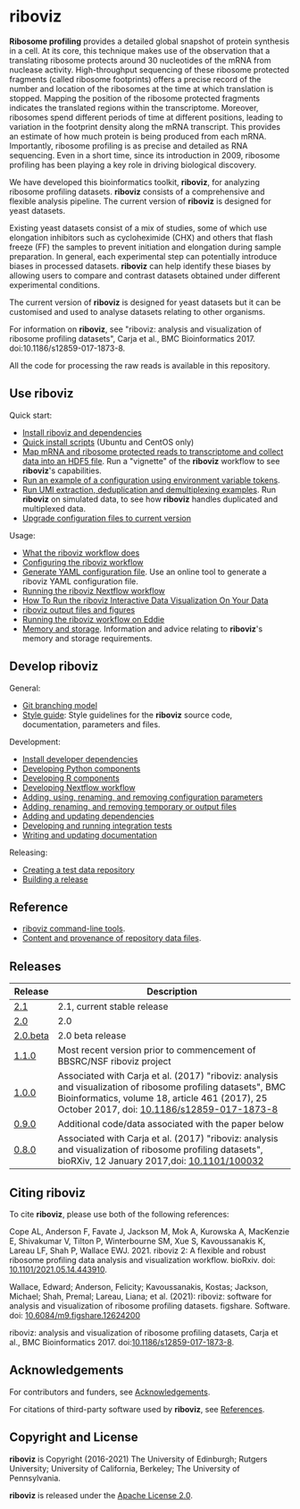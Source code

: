 # riboviz

**Ribosome profiling** provides a detailed global snapshot of protein synthesis in a cell.  At its core, this technique makes use of the observation that a translating ribosome protects around 30 nucleotides of the mRNA from nuclease activity.  High-throughput sequencing of these ribosome protected fragments (called ribosome footprints) offers a precise record of the number and location of the ribosomes at the time at which translation is stopped. Mapping the position of the ribosome protected fragments indicates the translated regions within the transcriptome.  Moreover, ribosomes spend different periods of time at different positions, leading to variation in the footprint density along the mRNA transcript. This provides an estimate of how much protein is being produced from each mRNA. Importantly, ribosome profiling is as precise and detailed as RNA sequencing. Even in a short time, since its introduction in 2009, ribosome profiling has been playing a key role in driving biological discovery.

We have developed this bioinformatics toolkit, **riboviz**, for analyzing ribosome profiling datasets. **riboviz** consists of a comprehensive and flexible analysis pipeline. The current version of **riboviz** is designed for yeast datasets.

Existing yeast datasets consist of a mix of studies, some of which use elongation inhibitors such as cycloheximide (CHX) and others that flash freeze (FF) the samples to prevent initiation and elongation during sample preparation. In general, each experimental step can potentially introduce biases in processed datasets. **riboviz** can help identify these biases by allowing users to compare and contrast datasets obtained under different experimental conditions.

The current version of **riboviz** is designed for yeast datasets but it can be customised and used to analyse datasets relating to other organisms.

For information on **riboviz**, see "riboviz: analysis and visualization of ribosome profiling datasets", Carja et al., BMC Bioinformatics 2017. doi:10.1186/s12859-017-1873-8.

All the code for processing the raw reads is available in this repository.

## Use riboviz

Quick start:

* [Install riboviz and dependencies](./docs/user/install.md)
* [Quick install scripts](./docs/user/quick-install.md) (Ubuntu and CentOS only)
* [Map mRNA and ribosome protected reads to transcriptome and collect data into an HDF5 file](./docs/user/run-vignette.md). Run a "vignette" of the **riboviz** workflow to see **riboviz**'s capabilities.
* [Run an example of a configuration using environment variable tokens](./docs/user/run-env-vars-example.md).
* [Run UMI extraction, deduplication and demultiplexing examples](./docs/user/run-dedup-demultiplex-examples.md). Run **riboviz** on simulated data, to see how **riboviz** handles duplicated and multiplexed data.
* [Upgrade configuration files to current version](./docs/user/upgrade-config.md)

Usage:

* [What the riboviz workflow does](./docs/user/prep-riboviz-operation.md)
* [Configuring the riboviz workflow](./docs/user/prep-riboviz-config.md)
* [Generate YAML configuration file](https://riboviz.shinyapps.io/generate-yaml/). Use an online tool to generate a riboviz YAML configuration file.
* [Running the riboviz Nextflow workflow](./docs/user/prep-riboviz-run-nextflow.md)  
* [How To Run the riboviz Interactive Data Visualization On Your Data](docs/user/run-run_shiny_server-operation.md)
* [riboviz output files and figures](./docs/user/riboviz-outputs.md)
* [Running the riboviz workflow on Eddie](./docs/user/run-on-eddie.md)
* [Memory and storage](./docs/user/memory-storage.md). Information and advice relating to **riboviz**'s memory and storage requirements.

## Develop riboviz

General:

* [Git branching model](./docs/developer/git-branching-model.md)
* [Style guide](./docs/developer/style-guide.md): Style guidelines for the **riboviz** source code, documentation, parameters and files.

Development:

* [Install developer dependencies](./docs/developer/install.md)
* [Developing Python components](./docs/developer/dev-python.md)
* [Developing R components](./docs/developer/dev-r.md)
* [Developing Nextflow workflow](./docs/developer/dev-nextflow.md)
* [Adding, using, renaming, and removing configuration parameters](./docs/developer/config.md)
* [Adding, renaming, and removing temporary or output files](./docs/developer/output-files.md)
* [Adding and updating dependencies](./docs/developer/dependencies.md)
* [Developing and running integration tests](./docs/developer/integration-tests.md)
* [Writing and updating documentation](./docs/developer/documentation.md)

Releasing:

* [Creating a test data repository](./docs/developer/create-test-data-repository.md)
* [Building a release](./docs/developer/releasing.md)

## Reference

* [riboviz command-line tools](docs/user/command-line-tools.md).
* [Content and provenance of repository data files](./docs/reference/data.md).

## Releases

| Release | Description |
| ------- | ----------- |
| [2.1](https://github.com/riboviz/riboviz/releases/tag/2.1) | 2.1, current stable release |
| [2.0](https://github.com/riboviz/riboviz/releases/tag/2.0) | 2.0 |
| [2.0.beta](https://github.com/riboviz/riboviz/releases/tag/2.0.beta) | 2.0 beta release |
| [1.1.0](https://github.com/riboviz/riboviz/releases/tag/1.1.0) | Most recent version prior to commencement of BBSRC/NSF riboviz project |
| [1.0.0](https://github.com/riboviz/riboviz/releases/tag/1.0.0) | Associated with Carja et al. (2017) "riboviz: analysis and visualization of ribosome profiling datasets", BMC Bioinformatics, volume 18, article 461 (2017), 25 October 2017, doi: [10.1186/s12859-017-1873-8](https://doi.org/10.1186/s12859-017-1873-8) |
| [0.9.0](https://github.com/riboviz/riboviz/releases/tag/0.9.0) | Additional code/data associated with the paper below |
| [0.8.0](https://github.com/riboviz/riboviz/releases/tag/0.8.0) | Associated with Carja et al. (2017) "riboviz: analysis and visualization of ribosome profiling datasets", bioRXiv, 12 January 2017,doi: [10.1101/100032](https://doi.org/10.1101/100032) |

## Citing riboviz

To cite **riboviz**, please use both of the following references:

Cope AL, Anderson F, Favate J, Jackson M, Mok A, Kurowska A, MacKenzie E, Shivakumar V, Tilton P, Winterbourne SM, Xue S, Kavoussanakis K, Lareau LF, Shah P, Wallace EWJ. 2021. riboviz 2: A flexible and robust ribosome profiling data analysis and visualization workflow. bioRxiv. doi: [10.1101/2021.05.14.443910](https://doi.org/10.1101/2021.05.14.443910).

Wallace, Edward; Anderson, Felicity; Kavoussanakis, Kostas; Jackson, Michael; Shah, Premal; Lareau, Liana; et al. (2021): riboviz: software for analysis and visualization of ribosome profiling datasets. figshare. Software. doi: [10.6084/m9.figshare.12624200](https://doi.org/10.6084/m9.figshare.12624200)

riboviz: analysis and visualization of ribosome profiling datasets, Carja et al., BMC Bioinformatics 2017. doi:[10.1186/s12859-017-1873-8](https://doi.org/10.1186/s12859-017-1873-8).

## Acknowledgements

For contributors and funders, see [Acknowledgements](./docs/acks.md).

For citations of third-party software used by **riboviz**, see [References](./docs/reference/references.md).

## Copyright and License

**riboviz** is Copyright (2016-2021) The University of Edinburgh; Rutgers University; University of California, Berkeley; The University of Pennsylvania.

**riboviz** is released under the [Apache License 2.0](./LICENSE).
